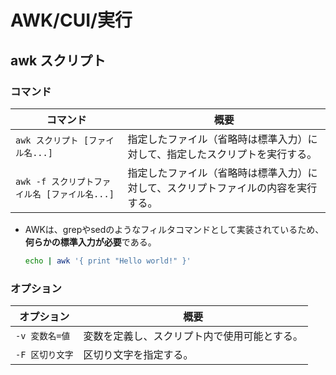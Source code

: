 # AWK/CUI/実行

## awk スクリプト

### コマンド

| コマンド                                      | 概要                                                         |
| --------------------------------------------- | ------------------------------------------------------------ |
| `awk スクリプト [ファイル名...]`              | 指定したファイル（省略時は標準入力）に対して、指定したスクリプトを実行する。 |
| `awk -f スクリプトファイル名 [ファイル名...]` | 指定したファイル（省略時は標準入力）に対して、スクリプトファイルの内容を実行する。 |

- AWKは、grepやsedのようなフィルタコマンドとして実装されているため、**何らかの標準入力が必要**である。

  ```bash
  echo | awk '{ print "Hello world!" }'
  ```

### オプション

| オプション      | 概要                                         |
| --------------- | -------------------------------------------- |
| `-v 変数名=値`  | 変数を定義し、スクリプト内で使用可能とする。 |
| `-F 区切り文字` | 区切り文字を指定する。                       |
